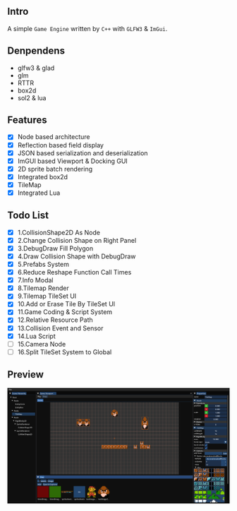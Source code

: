 ## Intro

A simple `Game Engine` written by `C++` with `GLFW3` & `ImGui`.

## Denpendens

- glfw3 & glad
- glm
- RTTR
- box2d
- sol2 & lua

## Features

- [x] Node based architecture
- [x] Reflection based field display
- [x] JSON based serialization and deserialization
- [x] ImGUI based Viewport & Docking GUI
- [x] 2D sprite batch rendering
- [x] Integrated box2d
- [x] TileMap
- [x] Integrated Lua

## Todo List

- [x] 1.CollisionShape2D As Node
- [x] 2.Change Collision Shape on Right Panel
- [x] 3.DebugDraw Fill Polygon
- [x] 4.Draw Collision Shape with DebugDraw
- [x] 5.Prefabs System
- [x] 6.Reduce Reshape Function Call Times
- [x] 7.Info Modal
- [x] 8.Tilemap Render
- [x] 9.Tilemap TileSet UI
- [x] 10.Add or Erase Tile By TileSet UI
- [x] 11.Game Coding & Script System
- [x] 12.Relative Resource Path
- [x] 13.Collision Event and Sensor
- [x] 14.Lua Script
- [ ] 15.Camera Node
- [ ] 16.Split TileSet System to Global

## Preview

![img.png](image/img.png)